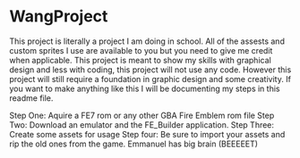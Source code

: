 # WangProject
This project is literally a project I am doing in school.
All of the assests and custom sprites I use are available to you but you need to give me credit when applicable.
This project is meant to show my skills with graphical design and less with coding, this project will not use any code.
However this project will still require a foundation in graphic design and some creativity.
If you want to make anything like this I will be documenting my steps in this readme file.

Step One: Aquire a FE7 rom or any other GBA Fire Emblem rom file
Step Two: Download an emulator and the FE_Builder application.
Step Three: Create some assets for usage
Step four: Be sure to import your assets and rip the old ones from the game.
Emmanuel has big brain (BEEEEET)
